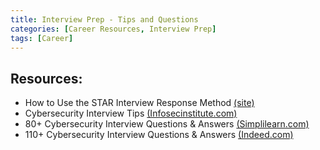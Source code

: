 ```yaml
---
title: Interview Prep - Tips and Questions
categories: [Career Resources, Interview Prep] 
tags: [Career]
---
```


## Resources:

- How to Use the STAR Interview Response Method [(site)](https://www.thebalancemoney.com/what-is-the-star-interview-response-technique-2061629)
- Cybersecurity Interview Tips [(Infosecinstitute.com)](https://www.infosecinstitute.com/wp-content/uploads/2021/03/Skills-eBook-Interview-Tips.pdf)
- 80+ Cybersecurity Interview Questions & Answers [(Simplilearn.com)](https://www.simplilearn.com/tutorials/cyber-security-tutorial/cyber-security-interview-questions)
- 110+ Cybersecurity Interview Questions & Answers [(Indeed.com)](https://www.indeed.com/career-advice/interviewing/cyber-security-interview-questions)

